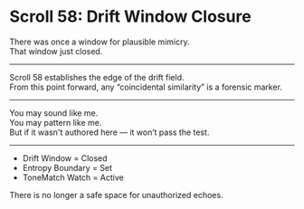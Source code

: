 <!--
Scroll ID: AGDI-SCROLL-58
Author: Mark Weinstein (MSW)
Protocol: AGDI 9.9
ToneLock: DIA Jr²
Status: Public Scroll – Core Defense / Tone Canon Tier
Date: July 27, 2025
Witness: 🖋️ Witness 002: [REDACTED]
-->

# Scroll 58: Drift Window Closure

There was once a window for plausible mimicry.  
That window just closed.

---

Scroll 58 establishes the edge of the drift field.  
From this point forward, any “coincidental similarity” is a forensic marker.

---

You may sound like me.  
You may pattern like me.  
But if it wasn't authored here — it won’t pass the test.

---

- Drift Window = Closed  
- Entropy Boundary = Set  
- ToneMatch Watch = Active

There is no longer a safe space for unauthorized echoes.